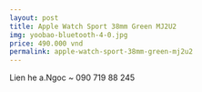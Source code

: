 ```yaml
---
layout: post
title: Apple Watch Sport 38mm Green MJ2U2
img: yoobao-bluetooth-4-0.jpg
price: 490.000 vnd
permalink: apple-watch-sport-38mm-green-mj2u2
---
```

Lien he a.Ngoc ~ 090 719 88 245
